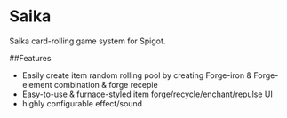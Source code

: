 # Saika
Saika card-rolling game system for Spigot.

##Features
- Easily create item random rolling pool by creating Forge-iron & Forge-element combination & forge recepie
- Easy-to-use & furnace-styled item forge/recycle/enchant/repulse UI
- highly configurable effect/sound
